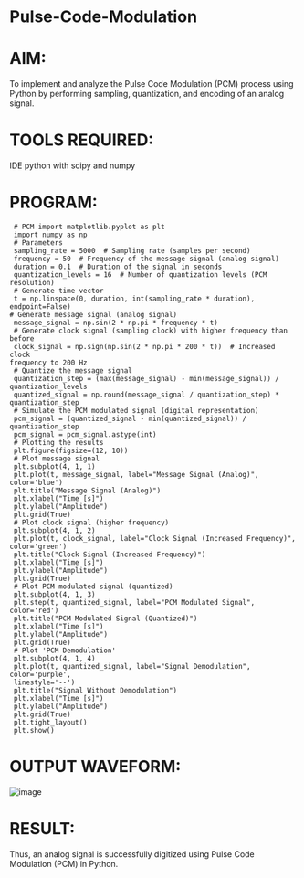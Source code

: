 # Pulse-Code-Modulation
# AIM:
 To implement and analyze the Pulse Code Modulation (PCM) process using Python by
 performing sampling, quantization, and encoding of an analog signal.
# TOOLS REQUIRED:
 IDE python with scipy and numpy
# PROGRAM:
~~~
 # PCM import matplotlib.pyplot as plt
 import numpy as np
 # Parameters
 sampling_rate = 5000  # Sampling rate (samples per second)
 frequency = 50  # Frequency of the message signal (analog signal)
 duration = 0.1  # Duration of the signal in seconds
 quantization_levels = 16  # Number of quantization levels (PCM resolution)
 # Generate time vector
 t = np.linspace(0, duration, int(sampling_rate * duration), endpoint=False)
# Generate message signal (analog signal)
 message_signal = np.sin(2 * np.pi * frequency * t)
 # Generate clock signal (sampling clock) with higher frequency than before
 clock_signal = np.sign(np.sin(2 * np.pi * 200 * t))  # Increased clock 
frequency to 200 Hz
 # Quantize the message signal
 quantization_step = (max(message_signal) - min(message_signal)) / 
quantization_levels
 quantized_signal = np.round(message_signal / quantization_step) * 
quantization_step
 # Simulate the PCM modulated signal (digital representation)
 pcm_signal = (quantized_signal - min(quantized_signal)) / quantization_step
 pcm_signal = pcm_signal.astype(int)
 # Plotting the results
 plt.figure(figsize=(12, 10))
 # Plot message signal
 plt.subplot(4, 1, 1)
 plt.plot(t, message_signal, label="Message Signal (Analog)", color='blue')
 plt.title("Message Signal (Analog)")
 plt.xlabel("Time [s]")
 plt.ylabel("Amplitude")
 plt.grid(True)
 # Plot clock signal (higher frequency)
 plt.subplot(4, 1, 2)
 plt.plot(t, clock_signal, label="Clock Signal (Increased Frequency)", 
color='green')
 plt.title("Clock Signal (Increased Frequency)")
 plt.xlabel("Time [s]")
 plt.ylabel("Amplitude")
 plt.grid(True)
 # Plot PCM modulated signal (quantized)
 plt.subplot(4, 1, 3)
 plt.step(t, quantized_signal, label="PCM Modulated Signal", color='red')
 plt.title("PCM Modulated Signal (Quantized)")
 plt.xlabel("Time [s]")
 plt.ylabel("Amplitude")
 plt.grid(True)
 # Plot 'PCM Demodulation'
 plt.subplot(4, 1, 4)
 plt.plot(t, quantized_signal, label="Signal Demodulation", color='purple', 
 linestyle='--')
 plt.title("Signal Without Demodulation")
 plt.xlabel("Time [s]")
 plt.ylabel("Amplitude")
 plt.grid(True)
 plt.tight_layout()
 plt.show()
 ~~~
# OUTPUT WAVEFORM:
![image](https://github.com/user-attachments/assets/9bd52bd9-13d8-4480-87de-29f7e0aba720)
# RESULT:
Thus, an analog signal is successfully digitized using Pulse Code Modulation (PCM) in
Python.
